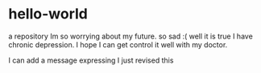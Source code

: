 
# hello-world
a repository
Im so worrying about my future. so sad :( well it is true I have chronic depression.
I hope I can get control it well with my doctor.

I can add a message expressing I just revised this
